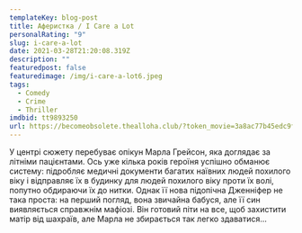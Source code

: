 ```yaml
---
templateKey: blog-post
title: Аферистка / I Care a Lot
personalRating: "9"
slug: i-care-a-lot
date: 2021-03-28T21:20:08.319Z
description: ""
featuredpost: false
featuredimage: /img/i-care-a-lot6.jpeg
tags:
  - Comedy
  - Crime
  - Thriller
imdbid: tt9893250
url: https://becomeobsolete.thealloha.club/?token_movie=3a8ac77b45edc9f16d690ed27ca80b&token=535999c79bbffe96a9e913e3b9cabe
---
```

У центрі сюжету перебуває опікун Марла Грейсон, яка доглядає за літніми пацієнтами. Ось уже кілька років героїня успішно обманює систему: підробляє медичні документи багатих наївних людей похилого віку і відправляє їх в будинку для людей похилого віку проти їх волі, попутно обдираючи їх до нитки. Однак її нова підопічна Дженніфер не така проста: на перший погляд, вона звичайна бабуся, але її син виявляється справжнім мафіозі. Він готовий піти на все, щоб захистити матір від шахраїв, але Марла не збирається так легко здаватися...